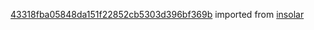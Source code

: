 [43318fba05848da151f22852cb5303d396bf369b](https://github.com/insolar/insolar/commit/43318fba05848da151f22852cb5303d396bf369b) imported from [insolar](https://github.com/insolar/insolar)
